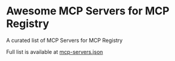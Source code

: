 # Awesome MCP Servers for MCP Registry

A curated list of MCP Servers for MCP Registry

Full list is available at [mcp-servers.json](./mcp-servers.json)
